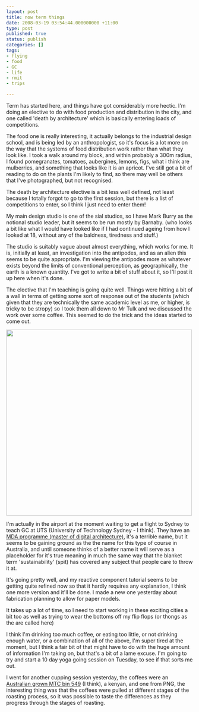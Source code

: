 ```yaml
---
layout: post
title: now term things
date: 2008-03-19 03:54:44.000000000 +11:00
type: post
published: true
status: publish
categories: []
tags:
- flying
- food
- GC
- life
- rmit
- trips

---
```

<p>Term has started here, and things have got considerably more hectic. I'm doing an elective to do with food production and distribution in the city, and one called 'death by architecture' which is basically entering loads of competitions.
</p>

<p ><!--more-->The food one is really interesting, it actually belongs to the industrial design school, and is being led by an anthropologist, so it's focus is a lot more on the way that the systems of food distribution work rather than what they look like. I took a walk around my block, and within probably a 300m radius, I found pomegranates, tomatoes, aubergines, lemons, figs, what i think are mulberries, and something that looks like it is an apricot. I've still got a bit of reading to do on the plants I'm likely to find, so there may well be others that I've photographed, but not recognised.
</p>

<p >The death by architecture elective is a bit less well defined, not least because I totally forgot to go to the first session, but there is a list of competitions to enter, so I think I just need to enter them!
</p>

<p >My main design studio is one of the sial studios, so I have Mark Burry as the notional studio leader, but it seems to be run mostly by Barnaby. (who looks a bit like what I would have looked like if I had continued ageing from how I looked at 18, without any of the baldness, tiredness and stuff.)
</p>

<p >The studio is suitably vague about almost everything, which works for me. It is, initially at least, an investigation into the antipodes, and as an alien this seems to be quite appropriate. I'm viewing the antipodes more as whatever exists beyond the limits of conventional perception, as geographically, the earth is a known quantity. I've got to write a bit of stuff about it, so I'll post it up here when it's done.
</p>

<p >The elective that I'm teaching is going quite well. Things were hitting a bit of a wall in terms of getting some sort of response out of the students (which given that they are technically the same academic level as me, or higher, is tricky to be stropy) so I took them all down to Mr Tulk and we discussed the work over some coffee. This seemed to do the trick and the ideas started to come out.
</p>
<p ><img src="{{ site.baseurl }}/assets/23sept021.jpg" width="500" />
</p>
<p >I'm actually in the airport at the moment waiting to get a flight to Sydney to teach GC at UTS (University of Technology Sydney - I think). They have an <a href="http://datasearch.uts.edu.au/dab/courses/architecture-details.cfm?spk_cd=C04220&amp;spk_ver_no=1" target="_blank">MDA programme (master of digital architecture)</a>, it's a terrible name, but it seems to be gaining ground as the the name for this type of course in Australia, and until someone thinks of a better name it will serve as a placeholder for it's true meaning in much the same way that the blanket term 'sustainability' (spit) has covered any subject that people care to throw it at.
</p>
<p >It's going pretty well, and my reactive component tutorial seems to be getting quite refined now so that it hardly requires any explanation, I think one more version and it'll be done. I made a new one yesterday about fabrication planning to allow for paper models. 
</p>
<p >It takes up a lot of time, so I need to start working in these exciting cities a bit too as well as trying to wear the bottoms off my flip flops (or thongs as the are called here)
</p>

<p >I think I'm drinking too much coffee, or eating too little, or not drinking enough water, or a combination of all of the above, I'm super tired at the moment, but I think a fair bit of that might have to do with the huge amount of information I'm taking on, but that's a bit of a lame excuse. I'm going to try and start a 10 day yoga going session on Tuesday, to see if that sorts me out.
</p>

<p >I went for another cupping session yesterday, the coffees were an <a href="http://www.mountaintopcoffee.com.au/" target="_blank">Australian grown MTC bin 549</a> (I think), a kenyan, and one from PNG, the interesting thing was that the coffees were pulled at different stages of the roasting process, so it was possible to taste the differences as they progress through the stages of roasting.
</p>
